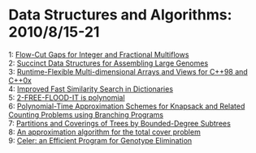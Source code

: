 # Data Structures and Algorithms: 2010/8/15-21  
1: [Flow-Cut Gaps for Integer and Fractional Multiflows](https://doi.org/10.48550/arXiv.1008.2136)  
2: [Succinct Data Structures for Assembling Large Genomes](https://doi.org/10.48550/arXiv.1008.2555)  
3: [Runtime-Flexible Multi-dimensional Arrays and Views for C++98 and C++0x](https://doi.org/10.48550/arXiv.1008.2909)  
4: [Improved Fast Similarity Search in Dictionaries](https://doi.org/10.48550/arXiv.1008.1191)  
5: [2-FREE-FLOOD-IT is polynomial](https://doi.org/10.48550/arXiv.1008.3091)  
6: [Polynomial-Time Approximation Schemes for Knapsack and Related Counting  Problems using Branching Programs](https://doi.org/10.48550/arXiv.1008.3187)  
7: [Partitions and Coverings of Trees by Bounded-Degree Subtrees](https://doi.org/10.48550/arXiv.1008.3190)  
8: [An approximation algorithm for the total cover problem](https://doi.org/10.48550/arXiv.1008.3216)  
9: [Celer: an Efficient Program for Genotype Elimination](https://doi.org/10.48550/arXiv.1008.3305)  